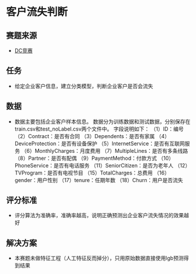 # 客户流失判断

## 赛题来源

* [DC竞赛](https://js.dclab.run/v2/cmptDetail.html?id=356)

## 任务
* 给定企业客户信息，建立分类模型，判断企业客户是否会流失

## 数据

* 数据主要包括企业客户样本信息。 数据分为训练数据和测试数据，分别保存在train.csv和test_noLabel.csv两个文件中。 字段说明如下： （1）ID：编号 （2）Contract：是否有合同 （3）Dependents：是否有家属 （4）DeviceProtection：是否有设备保护 （5）InternetService：是否有互联网服务 （6）MonthlyCharges：月度费用 （7）MultipleLines：是否有多条线路 （8）Partner：是否有配偶 （9）PaymentMethod：付款方式 （10）PhoneService：是否有电话服务 （11）SeniorCitizen：是否为老年人 （12）TVProgram：是否有电视节目 （15）TotalCharges：总费用 （16）gender：用户性别 （17）tenure：任期年数 （18）Churn：用户是否流失

## 评分标准

* 评分算法为准确率，准确率越高，说明正确预测出企业客户流失情况的效果越好

## 解决方案

* 本赛题未做特征工程（人工特征反而掉分），只用原始数据直接使用lgb预测得到结果